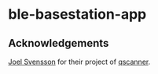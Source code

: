 # ble-basestation-app

## Acknowledgements
[Joel Svensson](https://github.com/svenssonjoel) for their project of [qscanner](https://github.com/svenssonjoel/BLE_S/tree/master/qscanner).
